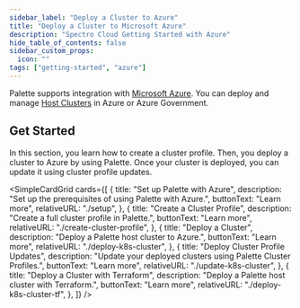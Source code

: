 ```yaml
---
sidebar_label: "Deploy a Cluster to Azure"
title: "Deploy a Cluster to Microsoft Azure"
description: "Spectro Cloud Getting Started with Azure"
hide_table_of_contents: false
sidebar_custom_props:
  icon: ""
tags: ["getting-started", "azure"]
---
```


Palette supports integration with [Microsoft Azure](https://azure.microsoft.com/en-us). You can deploy and manage
[Host Clusters](../../glossary-all.md#host-cluster) in Azure or Azure Government.

## Get Started

In this section, you learn how to create a cluster profile. Then, you deploy a cluster to Azure by using Palette. Once
your cluster is deployed, you can update it using cluster profile updates.

<SimpleCardGrid
  cards={[
    {
      title: "Set up Palette with Azure",
      description: "Set up the prerequisites of using Palette with Azure.",
      buttonText: "Learn more",
      relativeURL: "./setup",
    },
    {
      title: "Create a Cluster Profile",
      description: "Create a full cluster profile in Palette.",
      buttonText: "Learn more",
      relativeURL: "./create-cluster-profile",
    },
    {
      title: "Deploy a Cluster",
      description: "Deploy a Palette host cluster to Azure.",
      buttonText: "Learn more",
      relativeURL: "./deploy-k8s-cluster",
    },
    {
      title: "Deploy Cluster Profile Updates",
      description: "Update your deployed clusters using Palette Cluster Profiles.",
      buttonText: "Learn more",
      relativeURL: "./update-k8s-cluster",
    },
    {
      title: "Deploy a Cluster with Terraform",
      description: "Deploy a Palette host cluster with Terraform.",
      buttonText: "Learn more",
      relativeURL: "./deploy-k8s-cluster-tf",
    },
  ]}
/>
